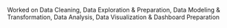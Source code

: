 Worked on Data Cleaning, Data Exploration & Preparation, Data Modeling & Transformation, Data Analysis, Data Visualization & Dashboard Preparation
